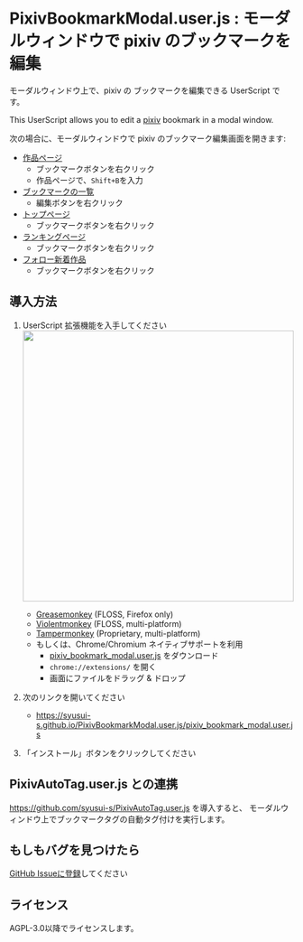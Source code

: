 PixivBookmarkModal.user.js : モーダルウィンドウで pixiv のブックマークを編集
=====

モーダルウィンドウ上で、pixiv の ブックマークを編集できる UserScript です。

This UserScript allows you to edit a [pixiv](https://pixiv.net/) bookmark in a modal window.

次の場合に、モーダルウィンドウで pixiv のブックマーク編集画面を開きます:

* [作品ページ](https://www.pixiv.net/artworks/20)
	* ブックマークボタンを右クリック
	* 作品ページで、`Shift+B`を入力
* [ブックマークの一覧](https://www.pixiv.net/bookmark.php)
	* 編集ボタンを右クリック
* [トップページ](https://www.pixiv.net/)
	* ブックマークボタンを右クリック
* [ランキングページ](https://www.pixiv.net/ranking.php)
	* ブックマークボタンを右クリック
* [フォロー新着作品](https://www.pixiv.net/bookmark_new_illust.php)
	* ブックマークボタンを右クリック

導入方法
----

1. UserScript 拡張機能を入手してください
	 <img src="https://user-images.githubusercontent.com/1228033/163796941-9da266b3-c2a6-4827-949e-d617a8adb934.png" width="480" />
	* [Greasemonkey](https://www.greasespot.net/) (FLOSS, Firefox only)
	* [Violentmonkey](https://violentmonkey.github.io/) (FLOSS, multi-platform)
	* [Tampermonkey](https://www.tampermonkey.net/) (Proprietary, multi-platform)
	* もしくは、Chrome/Chromium ネイティブサポートを利用
		* [pixiv_bookmark_modal.user.js](https://syusui-s.github.io/PixivBookmarkModal.user.js/pixiv_bookmark_modal.user.js) をダウンロード
		* `chrome://extensions/` を開く
		* 画面にファイルをドラッグ & ドロップ

1. 次のリンクを開いてください
	* <https://syusui-s.github.io/PixivBookmarkModal.user.js/pixiv_bookmark_modal.user.js>

1. 「インストール」ボタンをクリックしてください

PixivAutoTag.user.js との連携
----
<https://github.com/syusui-s/PixivAutoTag.user.js> を導入すると、
モーダルウィンドウ上でブックマークタグの自動タグ付けを実行します。

もしもバグを見つけたら
----
[GitHub Issueに登録](https://github.com/syusui-s/PixivBookmarkModal.user.js/issues/new/choose)してください

ライセンス
----
AGPL-3.0以降でライセンスします。
